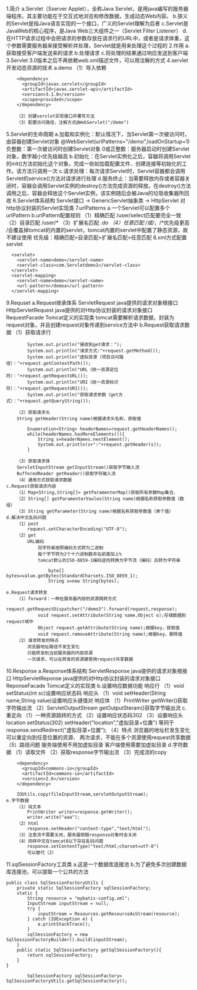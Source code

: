 1.简介
    a.Servlet（Sserver Applet），全称Java Servlet，是用java编写的服务器端程序。其主要功能在于交互式地浏览和修改数据，生成动态Web内容。
    b.狭义的Servlet是指Java语言实现的一个接口，广义的Servlet理解为后者
    c.Servlet是JavaWeb的核心程序，是Java Web三大组件之一（Servlet Filter Listener）
    d.在HTTP请求过程中会把请求的参数存放在请求行的URL中，或者是请求体重，这个参数需要服务器来接受解析并处理，Servlet就是用来处理这个过程的
2.作用
    a.获取接受客户端发送来的请求
    b.处理请求
    c.将处理的结果通过响应发送到客户端
3.Servlet 3.0版本之后不再依赖web.xml描述文件，可以用注解的方式
4.servlet开发动态资源的技术
    a.demo
        （1）导入依赖
```
    <dependency>
      <groupId>javax.servlet</groupId>
      <artifactId>javax.servlet-api</artifactId>
      <version>3.1.0</version>
      <scope>provided</scope>
    </dependency>
```
        （2）创建servlet实现接口并覆写方法
        （3）配置访问路径，注解方式@WebServlet("/demo")
5.Servlet的生命周期
    a.加载和实例化：默认情况下，当Servlet第一次被访问时，由容器创建Servlet对象
        @WebServlet(urlPatterns="/demo",loadOnStartup=1)
            负整数：第一次被访问时创建Servlet对象
            0或正整数：服务器启动时创建Servlet对象，数字越小优先级越高
    b.初始化：在Servlet实例化之后，容器将调用Servlet的init()方法初始化这个对象，完成一些如加载配置文件、创建连接等初始化的工作。该方法只调用一次
    c.请求处理：每次请求Servlet时，Servlet容器都会调用Servlet的service()方法对请求进行处理
    d.服务终止：当需要释放内存或者容器关闭时，容器会调用Servlet实例的destroy()方法完成资源的释放。在destroy()方法调用之后，容器会释放这个Servlet实例，该实例随后会被Java的垃圾收集器所回收
6.Servlet体系结构
    Servlet接口 -> GenericServlet抽象类 -> HttpServlet 对 http协议封装的Servlet实现类
7.urlPatterns
    a.一个Servlet可以配置多个urlPattern
    b.urlPattern配置规则
        （1）精确匹配
            /user/select匹配要完全一致
        （2）目录匹配
            /user/*
        （3）扩展名匹配
            *.do
        （4）任意匹配
            /或/*，/*优先级更高
            /会覆盖掉tomcat的内置的servlet，tomcat内置的servlet中配置了静态资源，故不建议使用
        优先级：精确匹配>目录匹配>扩展名匹配>任意匹配
8.xml方式配置servlet
```
  <servlet>
    <servlet-name>demo</servlet-name>
    <servlet-class>com.Servletdemo1</servlet-class>
  </servlet>
  <servlet-mapping>
    <servlet-name>demo</servlet-name>
    <url-pattern>/demoa</url-pattern>
  </servlet-mapping>
```
9.Requset
    a.Request继承体系
        ServletRequest java提供的请求对象根接口
        HttpServletRequest java提供的对Http协议封装的请求对象接口
        RequestFacade Tomcat定义的实现类
        tomcat需要解析请求数据，封装为request对象，并且创建request对象传递到service方法中
    b.Request获取请求数据
        （1）获取请求行
```
        System.out.println("接收到get请求：");
        System.out.println("请求方式:"+request.getMethod());
        System.out.println("虚拟目录（项目访问路径）："+request.getContextPath());
        System.out.println("URL（统一资源定位符）："+request.getRequestURL());
        System.out.println("URI（统一资源标识符）："+request.getRequestURI());
        System.out.println("获取请求参数（get方式）："+request.getQueryString());
```
        （2）获取请求头
        String getHeader(String name)根据请求头名称，获取值
```
        Enumeration<String> headerNames=request.getHeaderNames();
        while(headerNames.hasMoreElements()){
            String s=headerNames.nextElement();
            System.out.println(s+":"+request.getHeader(s));
        }
```
        （3）获取请求体
        ServletInputStream getInputStream()获取字节输入流
        BufferedReader getReader()获取字符输入流
        （4）通用方式获取请求数据
    c.Request获取请求内容
        （1）Map<String,String[]> getParamenterMap()获取所有参数Map集合、
        （2）String[] getParamenterVaules(String name)根据名称获取参数值（数组）
        （3）String getParameter(String name)根据名称获取参数值（单个值）
    d.解决中文乱码问题
        （1）post
            request.setCharacterEncoding("UTF-8");
        （2）get
            URL编码
                将字符串按照编码方式转为二进制
                每个字节转为2个十六进制数并在前面加上%
                tomcat默认的ISO-8859-1编码逆向转换为字节流（编码）后转为字符串
```
                byte[] bytes=value.getBytes(StandardCharsets.ISO_8859_1);
                String s=new String(bytes);
```
    e.Request请求转发
        （1）forward：一种在服务器内部的资源跳转方式
            request.getRequestDispatcher("/demo3").forward(request,response);
                void request.setAttribute(String name,Object o);存储数据到request域中
                Object request.getAttribute(String name);根据key，获取值
                void request.removeAttribute(String name);根据key，删除值
        （2）请求转发的特点
            浏览器地址路径不发生变化
            只能转发到当前服务器的内部资源
            一次请求，可以在转发的资源建使用request共享数据
10.Response
    a.Response体系结构
        ServletResponse java提供的请求对象根接口
        HttpServletReponse java提供的对Http协议封装的请求对象接口
        ReponseFacade Tomcat定义的实现类
    b.设置响应数据功能
        响应行
        （1）void setStatus(int sc)设置响应状态码
        响应头
        （1）void setHeader(String name,String value)设置响应头键值对
        响应体
        （1）PrintWriter getWriter()获取字符输出流
        （2）ServletOutputStream getOutputSteram()获取字节输出流
    c.重定向
        （1）一种资源跳转的方式
        （2）设置响应状态码302
        （3）设置响应头location
            setStatus(302)
            setHeader("location","虚拟目录+位置")
            等同于
            response.sendRedirect("虚拟目录+位置");
        （4）特点
            浏览器的地址栏发生变化
            可以重定向到任意位置的资源、
            两次请求，不能在多个资源使用request共享数据
        （5）路径问题
            服务端使用不用加虚拟目录
            客户端使用需要加虚拟目录
    d.字符数据
        （1）读取文件
        （2）获取response字节输出流
        （3）完成流的copy
```
    <dependency>
      <groupId>commons-io</groupId>
      <artifactId>commons-io</artifactId>
      <version>2.6</version>
    </dependency>
```
        IOUtils.copy(fileInputStream,servletOutputStream);
    e.字节数据
        （1）纯文本
            PrintWriter writer=response.getWriter();
            writer.write("aaa");
        （2）html
            response.setHeader("content-type","text/html");
        （3）注意流不需要关闭，服务器销毁response对象时会关闭
        （4）同样中文在tomcat8以下存在乱码问题
            response.setContentType("text/html;charset=utf-8")
            可以替代（2）
11.sqlSessionFactory工具类
    a.这是一个数据库连接池
    b.为了避免多次创建数据库连接池，可以提取一个公共的方法
```
public class SqlSessionFactoryUtils {
    private static SqlSessionFactory sqlSessionFactory;
    static {
        String resource = "mybatis-config.xml";
        InputStream inputStream = null;
        try {
            inputStream = Resources.getResourceAsStream(resource);
        } catch (IOException e) {
            e.printStackTrace();
        }
        sqlSessionFactory = new SqlSessionFactoryBuilder().build(inputStream);
    }
    public static SqlSessionFactory getSqlSessionFactory(){
        return sqlSessionFactory;
    }
}
```
```
        SqlSessionFactory sqlSessionFactory= SqlSessionFactoryUtils.getSqlSessionFactory();
```